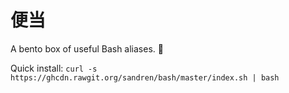 # 便当
A bento box of useful Bash aliases. 🍱

Quick install: `curl -s https://ghcdn.rawgit.org/sandren/bash/master/index.sh | bash`
